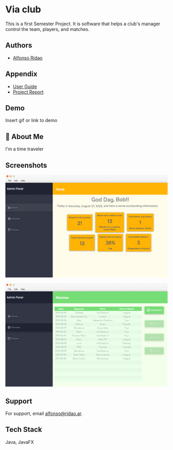 
# Via club

This is a first Semester Project. It is software that helps a club's manager control the team, players, and matches.


## Authors

- [Alfonso Ridao](https://alfonso.ridao.ar)


## Appendix


- [User Guide](https://github.com/fonCki/VIAClub/blob/8556d1ea5fb64ca4f928a7194311392110986970/Appendix/User%20Guide%203.1.pdf)
- [Project Report](https://github.com/fonCki/VIAClub/blob/8556d1ea5fb64ca4f928a7194311392110986970/Appendix/Project%20Report.pdf)

## Demo

Insert gif or link to demo


## 🚀 About Me
I'm a time traveler


## Screenshots

![App Screenshot](https://github.com/fonCki/VIAClub/blob/2e899381a0540f859faa5322a63ed98d46affe76/Appendix/ScreenShots/File%2000001.png)

![App Screenshot](https://github.com/fonCki/VIAClub/blob/2e899381a0540f859faa5322a63ed98d46affe76/Appendix/ScreenShots/File%2000002.png)


## Support

For support, email alfonso@ridao.ar.


## Tech Stack

 Java, JavaFX



